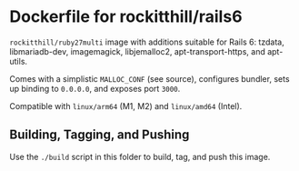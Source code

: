 # Dockerfile for rockitthill/rails6

`rockitthill/ruby27multi` image with additions suitable for Rails 6: tzdata, libmariadb-dev, imagemagick, libjemalloc2, apt-transport-https, and apt-utils.

Comes with a simplistic `MALLOC_CONF` (see source), configures bundler, sets
up binding to `0.0.0.0`, and exposes port `3000`.

Compatible with `linux/arm64` (M1, M2) and `linux/amd64` (Intel).

## Building, Tagging, and Pushing

Use the `./build` script in this folder to build, tag, and push this image.
